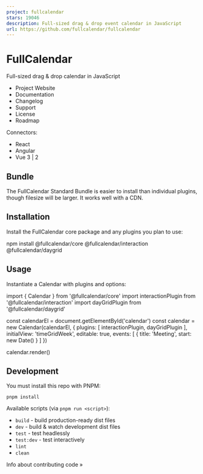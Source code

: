 ```yaml
---
project: fullcalendar
stars: 19046
description: Full-sized drag & drop event calendar in JavaScript
url: https://github.com/fullcalendar/fullcalendar
---
```


FullCalendar
============

Full-sized drag & drop calendar in JavaScript

-   Project Website
-   Documentation
-   Changelog
-   Support
-   License
-   Roadmap

Connectors:

-   React
-   Angular
-   Vue 3 | 2

Bundle
------

The FullCalendar Standard Bundle is easier to install than individual plugins, though filesize will be larger. It works well with a CDN.

Installation
------------

Install the FullCalendar core package and any plugins you plan to use:

npm install @fullcalendar/core @fullcalendar/interaction @fullcalendar/daygrid

Usage
-----

Instantiate a Calendar with plugins and options:

import { Calendar } from '@fullcalendar/core'
import interactionPlugin from '@fullcalendar/interaction'
import dayGridPlugin from '@fullcalendar/daygrid'

const calendarEl \= document.getElementById('calendar')
const calendar \= new Calendar(calendarEl, {
  plugins: \[
    interactionPlugin,
    dayGridPlugin
  \],
  initialView: 'timeGridWeek',
  editable: true,
  events: \[
    { title: 'Meeting', start: new Date() }
  \]
})

calendar.render()

Development
-----------

You must install this repo with PNPM:

```
pnpm install
```

Available scripts (via `pnpm run <script>`):

-   `build` - build production-ready dist files
-   `dev` - build & watch development dist files
-   `test` - test headlessly
-   `test:dev` - test interactively
-   `lint`
-   `clean`

Info about contributing code »
